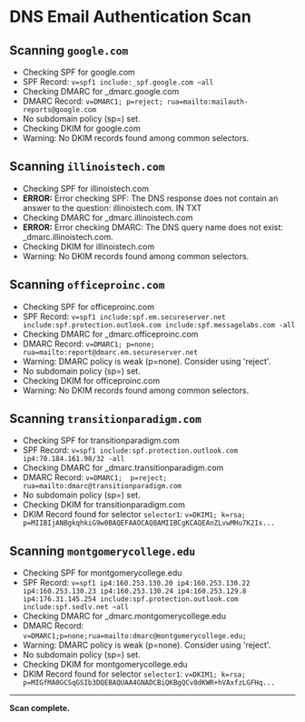 # DNS Email Authentication Scan


## Scanning `google.com`

- Checking SPF for google.com
- SPF Record: `v=spf1 include:_spf.google.com ~all`
- Checking DMARC for _dmarc.google.com
- DMARC Record: `v=DMARC1; p=reject; rua=mailto:mailauth-reports@google.com`
- No subdomain policy (sp=) set.
- Checking DKIM for google.com
- Warning: No DKIM records found among common selectors.


## Scanning `illinoistech.com`

- Checking SPF for illinoistech.com
- **ERROR:** Error checking SPF: The DNS response does not contain an answer to the question: illinoistech.com. IN TXT
- Checking DMARC for _dmarc.illinoistech.com
- **ERROR:** Error checking DMARC: The DNS query name does not exist: _dmarc.illinoistech.com.
- Checking DKIM for illinoistech.com
- Warning: No DKIM records found among common selectors.


## Scanning `officeproinc.com`

- Checking SPF for officeproinc.com
- SPF Record: `v=spf1 include:spf.em.secureserver.net include:spf.protection.outlook.com include:spf.messagelabs.com -all`
- Checking DMARC for _dmarc.officeproinc.com
- DMARC Record: `v=DMARC1; p=none; rua=mailto:report@dmarc.em.secureserver.net`
- Warning: DMARC policy is weak (p=none). Consider using 'reject'.
- No subdomain policy (sp=) set.
- Checking DKIM for officeproinc.com
- Warning: No DKIM records found among common selectors.


## Scanning `transitionparadigm.com`

- Checking SPF for transitionparadigm.com
- SPF Record: `v=spf1 include:spf.protection.outlook.com ip4:70.184.161.98/32 -all`
- Checking DMARC for _dmarc.transitionparadigm.com
- DMARC Record: `v=DMARC1;  p=reject; rua=mailto:dmarc@transitionparadigm.com`
- No subdomain policy (sp=) set.
- Checking DKIM for transitionparadigm.com
- DKIM Record found for selector `selector1`: `v=DKIM1; k=rsa; p=MIIBIjANBgkqhkiG9w0BAQEFAAOCAQ8AMIIBCgKCAQEAnZLvwMHu7K2Is...`


## Scanning `montgomerycollege.edu`

- Checking SPF for montgomerycollege.edu
- SPF Record: `v=spf1 ip4:160.253.130.20 ip4:160.253.130.22 ip4:160.253.130.23 ip4:160.253.130.24 ip4:160.253.129.8 ip4:176.31.145.254 include:spf.protection.outlook.com include:spf.sedlv.net ~all`
- Checking DMARC for _dmarc.montgomerycollege.edu
- DMARC Record: `v=DMARC1;p=none;rua=mailto:dmarc@montgomerycollege.edu;`
- Warning: DMARC policy is weak (p=none). Consider using 'reject'.
- No subdomain policy (sp=) set.
- Checking DKIM for montgomerycollege.edu
- DKIM Record found for selector `selector1`: `v=DKIM1; k=rsa; p=MIGfMA0GCSqGSIb3DQEBAQUAA4GNADCBiQKBgQCv0dKWR+hVAxfzLGFHq...`


---
**Scan complete.**

